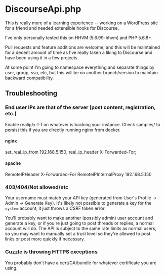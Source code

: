 # DiscourseApi.php

This is really more of a learning experience -- working on a WordPress site for a friend and needed extensible hooks for Discourse.

I've only personally tested this on HHVM (5.6.99-hhvm) and PHP 5.6.8+.

Pull requests and feature additions are welcome, and this will be maintained for a decent amount of time as I've really taken a liking to Discourse and have been using it in a few projects.

At some point I'm going to namespace everything and separate things by user, group, sso, etc, but this will be on another branch/version to maintain backward compatibility.

## Troubleshooting

### End user IPs are that of the server (post content, registration, etc.)
Enable realip/x-f-f on whatever is backing your instance. 
Check samples/ to persist this if you are directly running nginx from docker.

#### nginx
set_real_ip_from  192.168.5.150;
real_ip_header    X-Forwarded-For;

#### apache
RemoteIPHeader X-Forwarded-For
RemoteIPInternalProxy 192.168.5.150

### 403/404/Not allowed/etc
Your username must match your API key (generated from User's Profile -> Admin -> Generate Key).
It's likely not possible to generate a key for the `system` account; it just throws a CSRF token error.

You'll probably want to make another (possibly admin) user account and generate a key, or if you're just going to post threads or replies, a normal account will do. 
The API is subject to the same rate limits as normal users, so you may want to manually set a trust level so they're allowed to post links or post more quickly if necessary.

### Guzzle is throwing HTTPS exceptions
You probably don't have a cert/CA/bundle for whatever certificate you are using.

